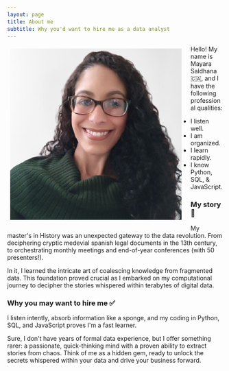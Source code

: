 ```yaml
---
layout: page
title: About me
subtitle: Why you'd want to hire me as a data analyst
---
```

<img 
  align="left" 
  style="border: .5em solid transparent; border-top-right-radius: 1em; border-bottom-left-radius: 1em; padding-bottom: 1em; padding-right: 1em;"
  src="/assets/img/may_photo.png" 
  alt="My data analyst photo!">

Hello! My name is Mayara Saldhana 🇨🇦, and I have the following professional qualities:
  - I listen well.
  - I am organized.
  - I learn rapidly.
  - I know Python, SQL, & JavaScript. 

### My story 🐝

My master's in History was an unexpected gateway to the data revolution. From deciphering cryptic medevial spanish legal documents in the 13th century, to orchestrating monthly meetings and end-of-year conferences (with 50 presenters!).

In it, I learned the intricate art of coalescing knowledge from fragmented data. This foundation proved crucial as I embarked on my computational journey to decipher the stories whispered within terabytes of digital data.

### Why you may want to hire me ✅

I listen intently, absorb information like a sponge, and my coding in Python, SQL, and JavaScript proves I'm a fast learner. 

Sure, I don't have years of formal data experience, but I offer something rarer: a passionate, quick-thinking mind with a proven ability to extract stories from chaos. Think of me as a hidden gem, ready to unlock the secrets whispered within your data and drive your business forward.

